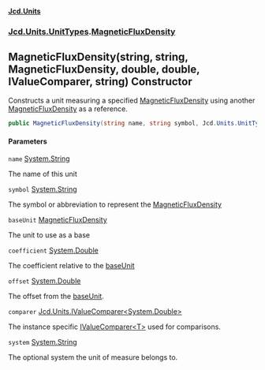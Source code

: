 #### [Jcd.Units](index.md 'index')
### [Jcd.Units.UnitTypes](Jcd.Units.UnitTypes.md 'Jcd.Units.UnitTypes').[MagneticFluxDensity](MagneticFluxDensity.md 'Jcd.Units.UnitTypes.MagneticFluxDensity')

## MagneticFluxDensity(string, string, MagneticFluxDensity, double, double, IValueComparer<double>, string) Constructor

Constructs a unit measuring a specified [MagneticFluxDensity](MagneticFluxDensity.md 'Jcd.Units.UnitTypes.MagneticFluxDensity') using another
[MagneticFluxDensity](MagneticFluxDensity.md 'Jcd.Units.UnitTypes.MagneticFluxDensity') as a reference.

```csharp
public MagneticFluxDensity(string name, string symbol, Jcd.Units.UnitTypes.MagneticFluxDensity? baseUnit=null, double coefficient=1.0, double offset=0.0, Jcd.Units.IValueComparer<double>? comparer=null, string system="");
```
#### Parameters

<a name='Jcd.Units.UnitTypes.MagneticFluxDensity.MagneticFluxDensity(string,string,Jcd.Units.UnitTypes.MagneticFluxDensity,double,double,Jcd.Units.IValueComparer_double_,string).name'></a>

`name` [System.String](https://docs.microsoft.com/en-us/dotnet/api/System.String 'System.String')

The name of this unit

<a name='Jcd.Units.UnitTypes.MagneticFluxDensity.MagneticFluxDensity(string,string,Jcd.Units.UnitTypes.MagneticFluxDensity,double,double,Jcd.Units.IValueComparer_double_,string).symbol'></a>

`symbol` [System.String](https://docs.microsoft.com/en-us/dotnet/api/System.String 'System.String')

The symbol or abbreviation to represent the [MagneticFluxDensity](MagneticFluxDensity.md 'Jcd.Units.UnitTypes.MagneticFluxDensity')

<a name='Jcd.Units.UnitTypes.MagneticFluxDensity.MagneticFluxDensity(string,string,Jcd.Units.UnitTypes.MagneticFluxDensity,double,double,Jcd.Units.IValueComparer_double_,string).baseUnit'></a>

`baseUnit` [MagneticFluxDensity](MagneticFluxDensity.md 'Jcd.Units.UnitTypes.MagneticFluxDensity')

The unit to use as a base

<a name='Jcd.Units.UnitTypes.MagneticFluxDensity.MagneticFluxDensity(string,string,Jcd.Units.UnitTypes.MagneticFluxDensity,double,double,Jcd.Units.IValueComparer_double_,string).coefficient'></a>

`coefficient` [System.Double](https://docs.microsoft.com/en-us/dotnet/api/System.Double 'System.Double')

The coefficient relative to the [baseUnit](MagneticFluxDensity..ctor.PWJ8qUbx3WRpGtBk6oImNA.md#Jcd.Units.UnitTypes.MagneticFluxDensity.MagneticFluxDensity(string,string,Jcd.Units.UnitTypes.MagneticFluxDensity,double,double,Jcd.Units.IValueComparer_double_,string).baseUnit 'Jcd.Units.UnitTypes.MagneticFluxDensity.MagneticFluxDensity(string, string, Jcd.Units.UnitTypes.MagneticFluxDensity, double, double, Jcd.Units.IValueComparer<double>, string).baseUnit')

<a name='Jcd.Units.UnitTypes.MagneticFluxDensity.MagneticFluxDensity(string,string,Jcd.Units.UnitTypes.MagneticFluxDensity,double,double,Jcd.Units.IValueComparer_double_,string).offset'></a>

`offset` [System.Double](https://docs.microsoft.com/en-us/dotnet/api/System.Double 'System.Double')

The offset from the [baseUnit](MagneticFluxDensity..ctor.PWJ8qUbx3WRpGtBk6oImNA.md#Jcd.Units.UnitTypes.MagneticFluxDensity.MagneticFluxDensity(string,string,Jcd.Units.UnitTypes.MagneticFluxDensity,double,double,Jcd.Units.IValueComparer_double_,string).baseUnit 'Jcd.Units.UnitTypes.MagneticFluxDensity.MagneticFluxDensity(string, string, Jcd.Units.UnitTypes.MagneticFluxDensity, double, double, Jcd.Units.IValueComparer<double>, string).baseUnit').

<a name='Jcd.Units.UnitTypes.MagneticFluxDensity.MagneticFluxDensity(string,string,Jcd.Units.UnitTypes.MagneticFluxDensity,double,double,Jcd.Units.IValueComparer_double_,string).comparer'></a>

`comparer` [Jcd.Units.IValueComparer&lt;](IValueComparer_T_.md 'Jcd.Units.IValueComparer<T>')[System.Double](https://docs.microsoft.com/en-us/dotnet/api/System.Double 'System.Double')[&gt;](IValueComparer_T_.md 'Jcd.Units.IValueComparer<T>')

The instance specific [IValueComparer&lt;T&gt;](IValueComparer_T_.md 'Jcd.Units.IValueComparer<T>') used for comparisons.

<a name='Jcd.Units.UnitTypes.MagneticFluxDensity.MagneticFluxDensity(string,string,Jcd.Units.UnitTypes.MagneticFluxDensity,double,double,Jcd.Units.IValueComparer_double_,string).system'></a>

`system` [System.String](https://docs.microsoft.com/en-us/dotnet/api/System.String 'System.String')

The optional system the unit of measure belongs to.